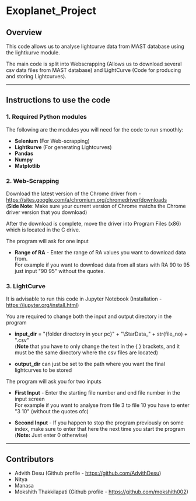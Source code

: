 # Exoplanet_Project

## Overview
This code allows us to analyse lightcurve data from MAST database using the lightkurve module.

The main code is split into Webscrapping (Allows us to download several csv data files from MAST database) and LightCurve (Code for producing and storing Lightcurves).

---
## Instructions to use the code

### 1. Required Python modules

The following are the modules you will need for the code to run smoothly:
  
  - **Selenium** (For Web-scrapping)
  - **Lightkurve** (For generating Lightcurves)
  - **Pandas**
  - **Numpy**
  - **Matplotlib**

### 2. Web-Scrapping

Download the latest version of the Chrome driver from - <https://sites.google.com/a/chromium.org/chromedriver/downloads> <br />
(**Side Note**: Make sure your current version of Chrome matchs the Chrome driver version that you download)

After the download is complete, move the driver into Program Files (x86) which is located in the C drive.

The program will ask for one input

  - **Range of RA** - Enter the range of RA values you want to download data from. <br />
    For example if you want to download data from all stars with RA 90 to 95 just input "90 95" without the quotes.

### 3. LightCurve

It is advisable to run this code in Jupyter Notebook (Installation - <https://jupyter.org/install.html>)

You are required to change both the input and output directory in the program
  
  - **input_dir** = "{folder directory in your pc}" + "\\StarData_" + str(file_no) + ".csv" <br />
    (**Note** that you have to only change the text in the { } brackets, and it must be the same directory where the csv files are located) 
    
  - **output_dir** can just be set to the path where you want the final lightcurves to be stored
  
The program will ask you for two inputs

  -  **First Input** - Enter the starting file number and end file number in the input screen <br />
     For example if you want to analyse from file 3 to file 10 you have to enter "3 10" (without the quotes ofc)
     
  - **Second Input** - If you happen to stop the program previously on some index, make sure to enter that here the next time you start the program <br />
    (**Note:** Just enter 0 otherwise)
---
## Contributors

- Advith Desu (Github profile - <https://github.com/AdvithDesu>)
- Nitya
- Manasa
- Mokshith Thakkilapati (Github profile - <https://github.com/mokshith002>)
